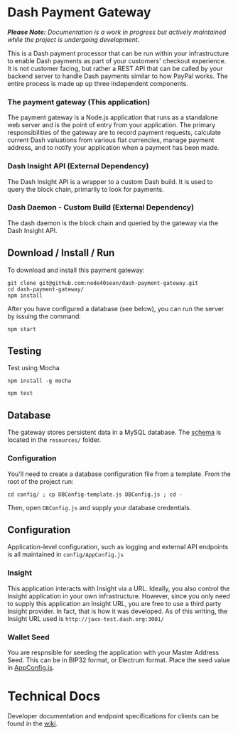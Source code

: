 # Dash Payment Gateway
***Please Note:*** *Documentation is a work in progress but actively maintained while the project is undergoing development.*

This is a Dash payment processor that can be run within your infrastructure to enable Dash payments as part of your customers' checkout experience. It is not customer facing, but rather a REST API that can be called by your backend server to handle Dash payments similar to how PayPal works. The entire process is made up up three independent components.

### The payment gateway (This application)
The payment gateway is a Node.js application that runs as a standalone web server and is the point of entry from your application. The primary responsibilities of the gateway are to record payment requests, calculate current Dash valuations from various fiat currencies,  manage payment address, and to notify your application when a payment has been made.

### Dash Insight API (External Dependency)
The Dash Insight API is a wrapper to a custom Dash build. It is used to query the block chain, primarily to look for payments.

### Dash Daemon - Custom Build  (External Dependency)
The dash daemon is the block chain and queried by the gateway via the Dash Insight API.

## Download / Install / Run
To download and install this payment gateway:

    git clone git@github.com:node40sean/dash-payment-gateway.git
    cd dash-payment-gateway/
    npm install

After you have configured a database (see below), you can run the server by issuing the command:

    npm start

## Testing
Test using Mocha

    npm install -g mocha

    npm test

## Database
The gateway stores persistent data in a MySQL database. The [schema](https://github.com/node40sean/dash-payment-gateway/blob/master/resources/mysql-schema.sql) is located in the `resources/` folder.

### Configuration

You'll need to create a database configuration file from a template. From the root of the project run:

    cd config/ ; cp DBConfig-template.js DBConfig.js ; cd -

Then, open `DBConfig.js` and supply your database credentials.

## Configuration
Application-level configuration, such as logging and external API endpoints is all maintained in `config/AppConfig.js`

### Insight
This application interacts with Insight via a URL. Ideally, you also control the Insight application in your own infrastructure. However, since you only need to supply this application an Insight URL, you are free to use a third party Insight provider. In fact, that is how it was developed. As of this writing, the Insight URL used is `http://jaxx-test.dash.org:3001/`

### Wallet Seed
You are respnsible for seeding the application with your Master Address Seed. This can be in BIP32 format, or Electrum format. Place the seed value in [AppConfig.js](https://github.com/node40sean/dash-payment-gateway/blob/master/config/AppConfig.js).

# Technical Docs

Developer documentation and endpoint specifications for clients can be found in the [wiki](https://github.com/node40sean/dash-payment-gateway/wiki).